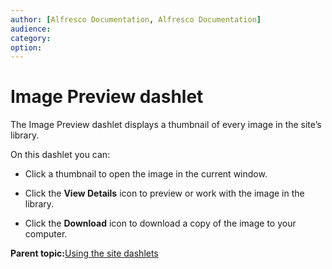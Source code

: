 ```yaml
---
author: [Alfresco Documentation, Alfresco Documentation]
audience: 
category: 
option: 
---
```


# Image Preview dashlet

The Image Preview dashlet displays a thumbnail of every image in the site’s library.

On this dashlet you can:

-   Click a thumbnail to open the image in the current window.

-   Click the **View Details** icon to preview or work with the image in the library.

-   Click the **Download** icon to download a copy of the image to your computer.


**Parent topic:**[Using the site dashlets](../concepts/sites-dashlet-use.md)

